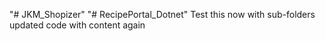 "# JKM_Shopizer" 
"# RecipePortal_Dotnet" 
Test this now
with sub-folders
updated code
with content
again
